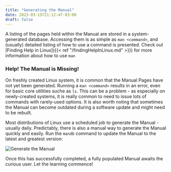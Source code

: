 ```yaml
---
title: "Generating the Manual"
date: 2023-03-15T21:12:47-03:00
draft: false 
---
```


A listing of the pages held within the Manual are stored in a system-generated database.  Accessing them is as simple as `man <command>`, and (usually) detailed listing of how to use a command is presented. Check out [Finding Help in Linux]({{< ref "/findingHelpInLinux.md" >}}) for more information about how to use `man`
 
### Help! The Manual is Missing!
On freshly created Linux system, it is common that the Manual Pages have not yet been generated.  Running a `man <command>` results in an error, even for basic core utilities suche as `ls`.  This can be a problem - as especially on newly-created systems, it is really common to need to issue lots of commands with rarely-used options.  It is also worth noting that sometimes the Manual can become outdated during a software update and might need to be rebuilt.

Most distributions of Linux use a scheduled job to generate the Manual - usually daily.  Predictably, there is also a manual way to generate the Manual quickly and easily.  Run the `mandb` command to update the Manual to the latest and greatest version:

![Generate the Manual](https://learn-enterprise-linux.com/images/endOfManDBCommand.png)

Once this has successfully completed, a fully populated Manual awaits the curious user.  Let the learning commence!
